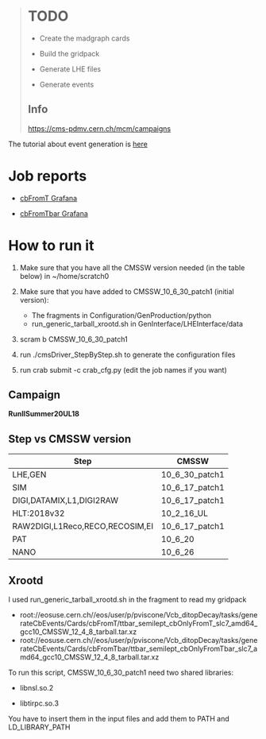 > # TODO
> 
> - Create the madgraph cards
> 
> - Build the gridpack
> 
> - Generate LHE files
> 
> - Generate events
> 
> ## Info
> 
>  https://cms-pdmv.cern.ch/mcm/campaigns

The tutorial about event generation is [here](../../tutorials/EventGeneration.md)

# Job reports

- [cbFromT Grafana](https://monit-grafana.cern.ch/d/cmsTMDetail/cms-task-monitoring-task-view?orgId=11&var-user=pviscone&var-task=230201_182456%3Apviscone_crab_TTbarSemileptonic_cbOnlyFromT_TuneCP5_13TeV-madgraphMLM-pythia8_FULLSIM&from=1675272296000&to=now)

- [cbFromTbar Grafana](https://monit-grafana.cern.ch/d/cmsTMDetail/cms-task-monitoring-task-view?orgId=11&var-user=pviscone&var-task=230201_182559%3Apviscone_crab_TTbarSemileptonic_cbOnlyFromTbar_TuneCP5_13TeV-madgraphMLM-pythia8_FULLSIM&from=1675272360000&to=now)

# How to run it

1. Make sure that you have all the CMSSW version needed (in the table below) in ~/home/scratch0

2. Make sure that you have added to CMSSW_10_6_30_patch1 (initial version):
   
   - The fragments in Configuration/GenProduction/python
   - run_generic_tarball_xrootd.sh in GenInterface/LHEInterface/data

3. scram b CMSSW_10_6_30_patch1

4. run ./cmsDriver_StepByStep.sh to generate the configuration files

5. run crab submit -c crab_cfg.py (edit the job names if you want)

## Campaign

**RunIISummer20UL18**

## Step vs CMSSW version

| Step                            | CMSSW          |
| ------------------------------- | -------------- |
| LHE,GEN                         | 10_6_30_patch1 |
| SIM                             | 10_6_17_patch1 |
| DIGI,DATAMIX,L1,DIGI2RAW        | 10_6_17_patch1 |
| HLT:2018v32                     | 10_2_16_UL     |
| RAW2DIGI,L1Reco,RECO,RECOSIM,EI | 10_6_17_patch1 |
| PAT                             | 10_6_20        |
| NANO                            | 10_6_26        |

## Xrootd

I used run_generic_tarball_xrootd.sh in the fragment to read my gridpack 

- root://eosuse.cern.ch//eos/user/p/pviscone/Vcb_ditopDecay/tasks/generateCbEvents/Cards/cbFromT/ttbar_semilept_cbOnlyFromT_slc7_amd64_gcc10_CMSSW_12_4_8_tarball.tar.xz
- root://eosuse.cern.ch//eos/user/p/pviscone/Vcb_ditopDecay/tasks/generateCbEvents/Cards/cbFromTbar/ttbar_semilept_cbOnlyFromTbar_slc7_amd64_gcc10_CMSSW_12_4_8_tarball.tar.xz

To run this script, CMSSW_10_6_30_patch1 need two shared libraries: 

- libnsl.so.2

- libtirpc.so.3

You have to insert them in the input files and add them to PATH and LD_LIBRARY_PATH
